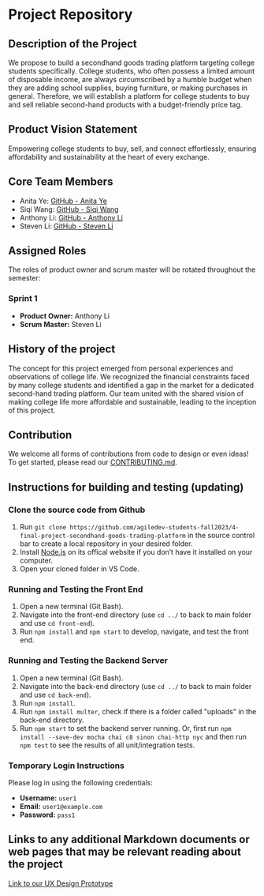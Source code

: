 # Project Repository

## Description of the Project

We propose to build a secondhand goods trading platform targeting college students specifically. College students, who often possess a limited amount of disposable income, are always circumscribed by a humble budget when they are adding school supplies, buying furniture, or making purchases in general. Therefore, we will establish a platform for college students to buy and sell reliable second-hand products with a budget-friendly price tag.

## Product Vision Statement
Empowering college students to buy, sell, and connect effortlessly, ensuring affordability and sustainability at the heart of every exchange.

## Core Team Members

- Anita Ye: [GitHub - Anita Ye](https://github.com/anitayyc)
- Siqi Wang: [GitHub - Siqi Wang](https://github.com/SiqiiW)
- Anthony Li: [GitHub - Anthony Li](https://github.com/anthonyLi3317)
- Steven Li: [GitHub - Steven Li](https://github.com/ZiliangLi2002)

## Assigned Roles

The roles of product owner and scrum master will be rotated throughout the semester:

### Sprint 1

- **Product Owner:** Anthony Li
- **Scrum Master:** Steven Li

## History of the project

The concept for this project emerged from personal experiences and observations of college life. We recognized the financial constraints faced by many college students and identified a gap in the market for a dedicated second-hand trading platform. Our team united with the shared vision of making college life more affordable and sustainable, leading to the inception of this project.

## Contribution

We welcome all forms of contributions from code to design or even ideas! To get started, please read our [CONTRIBUTING.md](CONTRIBUTING.md).

## Instructions for building and testing (updating)

### Clone the source code from Github

1. Run ``git clone https://github.com/agiledev-students-fall2023/4-final-project-secondhand-goods-trading-platform`` in the source control bar to create a local repository in your desired folder.
1. Install [Node.js](https://nodejs.org/en) on its offical website if you don’t have it installed on your computer.
1. Open your cloned folder in VS Code.

### Running and Testing the Front End

1. Open a new terminal (Git Bash).
1. Navigate into the front-end directory (use ``cd ../`` to back to main folder and use ``cd front-end``).
1. Run ``npm install`` and ``npm start`` to develop, navigate, and test the front end.

### Running and Testing the Backend Server

1. Open a new terminal (Git Bash).
1. Navigate into the back-end directory (use ``cd ../`` to back to main folder and use ``cd back-end``).
1. Run ``npm install``.
1. Run ``npm install multer``, check if there is a folder called "uploads" in the back-end directory.
1. Run ``npm start`` to set the backend server running. Or, first run ``npm install --save-dev mocha chai c8 sinon chai-http nyc`` and then run ``npm test`` to see the results of all unit/integration tests.

### Temporary Login Instructions

Please log in using the following credentials:

- **Username:** `user1`
- **Email:** `user1@example.com`
- **Password:** `pass1`

## Links to any additional Markdown documents or web pages that may be relevant reading about the project

[Link to our UX Design Prototype](UX-DESIGN.md)

